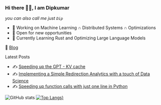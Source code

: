 ### Hi there 👋🏽, I am Dipkumar

*you can also call me just `Dip`*


- 🤖 Working on Machine Learning  $∩$ Distributed Systems $∩$ Optimizations
- 💚 Open for new opportunities
- 🔭 Currently Learning Rust and Optimizing Large Language Models 


📰 [Blog](https://immortal3.github.io/) 

Latest Posts
- ✍ [Speeding up the GPT - KV cache](https://immortal3.github.io/becoming-the-unbeatable/posts/gpt-kvcache/)
- ✍ [Implementing a Simple Redirection Analytics with a touch of Data Science](https://hackeregg.github.io/2020/06/03/Implementing-a-Simple-Redirection-Analytics.html)
- ✍ [Speeding up function calls with just one line in Python](https://hackeregg.github.io/2020/06/03/Speeding-up-function-calls-with-just-one-line-in-Python.html)



![GitHub stats](https://github-readme-stats.vercel.app/api?username=immortal3&count_private=true&show_icons=true&theme=radical&hide=issues) [![Top Langs](https://github-readme-stats.vercel.app/api/top-langs/?username=immortal3&hide=javascript,html,jupyter%20notebook&count_private=true&show_icons=true&theme=radical&layout=compact&hide_progress=true))](https://github.com/anuraghazra/github-readme-stats)


